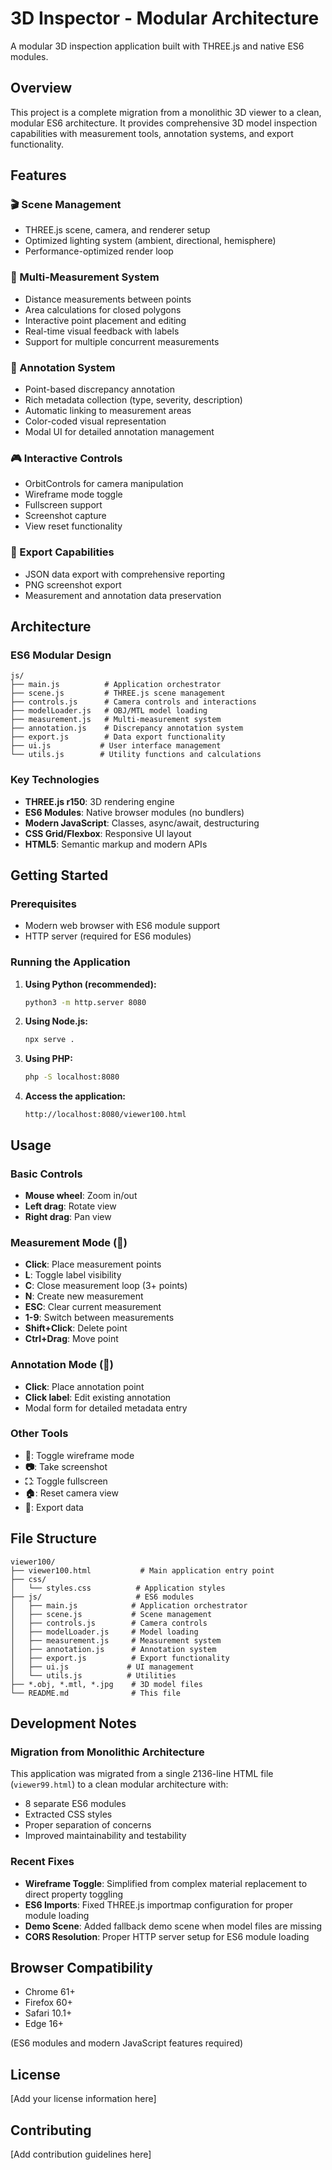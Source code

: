# 3D Inspector - Modular Architecture

A modular 3D inspection application built with THREE.js and native ES6 modules.

## Overview

This project is a complete migration from a monolithic 3D viewer to a clean, modular ES6 architecture. It provides comprehensive 3D model inspection capabilities with measurement tools, annotation systems, and export functionality.

## Features

### 🎬 Scene Management
- THREE.js scene, camera, and renderer setup
- Optimized lighting system (ambient, directional, hemisphere)
- Performance-optimized render loop

### 📏 Multi-Measurement System
- Distance measurements between points
- Area calculations for closed polygons
- Interactive point placement and editing
- Real-time visual feedback with labels
- Support for multiple concurrent measurements

### 📍 Annotation System
- Point-based discrepancy annotation
- Rich metadata collection (type, severity, description)
- Automatic linking to measurement areas
- Color-coded visual representation
- Modal UI for detailed annotation management

### 🎮 Interactive Controls
- OrbitControls for camera manipulation
- Wireframe mode toggle
- Fullscreen support
- Screenshot capture
- View reset functionality

### 💾 Export Capabilities
- JSON data export with comprehensive reporting
- PNG screenshot export
- Measurement and annotation data preservation

## Architecture

### ES6 Modular Design
```
js/
├── main.js          # Application orchestrator
├── scene.js         # THREE.js scene management
├── controls.js      # Camera controls and interactions
├── modelLoader.js   # OBJ/MTL model loading
├── measurement.js   # Multi-measurement system
├── annotation.js    # Discrepancy annotation system
├── export.js        # Data export functionality
├── ui.js           # User interface management
└── utils.js        # Utility functions and calculations
```

### Key Technologies
- **THREE.js r150**: 3D rendering engine
- **ES6 Modules**: Native browser modules (no bundlers)
- **Modern JavaScript**: Classes, async/await, destructuring
- **CSS Grid/Flexbox**: Responsive UI layout
- **HTML5**: Semantic markup and modern APIs

## Getting Started

### Prerequisites
- Modern web browser with ES6 module support
- HTTP server (required for ES6 modules)

### Running the Application

1. **Using Python (recommended):**
   ```bash
   python3 -m http.server 8080
   ```

2. **Using Node.js:**
   ```bash
   npx serve .
   ```

3. **Using PHP:**
   ```bash
   php -S localhost:8080
   ```

4. **Access the application:**
   ```
   http://localhost:8080/viewer100.html
   ```

## Usage

### Basic Controls
- **Mouse wheel**: Zoom in/out
- **Left drag**: Rotate view  
- **Right drag**: Pan view

### Measurement Mode (📏)
- **Click**: Place measurement points
- **L**: Toggle label visibility
- **C**: Close measurement loop (3+ points)
- **N**: Create new measurement
- **ESC**: Clear current measurement
- **1-9**: Switch between measurements
- **Shift+Click**: Delete point
- **Ctrl+Drag**: Move point

### Annotation Mode (📍)
- **Click**: Place annotation point
- **Click label**: Edit existing annotation
- Modal form for detailed metadata entry

### Other Tools
- **🔲**: Toggle wireframe mode
- **📷**: Take screenshot
- **⛶**: Toggle fullscreen
- **🏠**: Reset camera view
- **💾**: Export data

## File Structure

```
viewer100/
├── viewer100.html           # Main application entry point
├── css/
│   └── styles.css          # Application styles
├── js/                     # ES6 modules
│   ├── main.js            # Application orchestrator
│   ├── scene.js           # Scene management
│   ├── controls.js        # Camera controls
│   ├── modelLoader.js     # Model loading
│   ├── measurement.js     # Measurement system
│   ├── annotation.js      # Annotation system
│   ├── export.js          # Export functionality
│   ├── ui.js             # UI management
│   └── utils.js          # Utilities
├── *.obj, *.mtl, *.jpg    # 3D model files
└── README.md              # This file
```

## Development Notes

### Migration from Monolithic Architecture
This application was migrated from a single 2136-line HTML file (`viewer99.html`) to a clean modular architecture with:
- 8 separate ES6 modules
- Extracted CSS styles
- Proper separation of concerns
- Improved maintainability and testability

### Recent Fixes
- **Wireframe Toggle**: Simplified from complex material replacement to direct property toggling
- **ES6 Imports**: Fixed THREE.js importmap configuration for proper module loading
- **Demo Scene**: Added fallback demo scene when model files are missing
- **CORS Resolution**: Proper HTTP server setup for ES6 module loading

## Browser Compatibility

- Chrome 61+
- Firefox 60+
- Safari 10.1+
- Edge 16+

(ES6 modules and modern JavaScript features required)

## License

[Add your license information here]

## Contributing

[Add contribution guidelines here]

